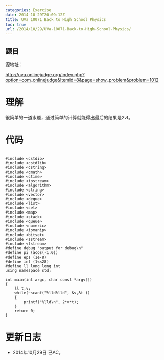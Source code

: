 ```yaml
---
categories: Exercise
date: 2014-10-29T20:09:12Z
title: UVa 10071 Back to High School Physics
toc: true
url: /2014/10/29/UVa-10071-Back-to-High-School-Physics/
---
```


## 题目
源地址：

http://uva.onlinejudge.org/index.php?option=com_onlinejudge&Itemid=8&page=show_problem&problem=1012

# 理解
很简单的一道水题，通过简单的计算就能得出最后的结果是2vt。

<!--more-->

# 代码

```

#include <cstdio>
#include <cstdlib>
#include <cstring>
#include <cmath>
#include <ctime>
#include <iostream>
#include <algorithm>
#include <string>
#include <vector>
#include <deque>
#include <list>
#include <set>
#include <map>
#include <stack>
#include <queue>
#include <numeric>
#include <iomanip>
#include <bitset>
#include <sstream>
#include <fstream>
#define debug "output for debug\n"
#define pi (acos(-1.0))
#define eps (1e-8)
#define inf (1<<28)
#define ll long long int
using namespace std;

int main(int argc, char const *argv[])
{
	ll t,v;
	while(~scanf("%lld%lld", &v,&t ))
    {
        printf("%lld\n", 2*v*t);
    }
	return 0;
}

```

# 更新日志
- 2014年10月29日 已AC。